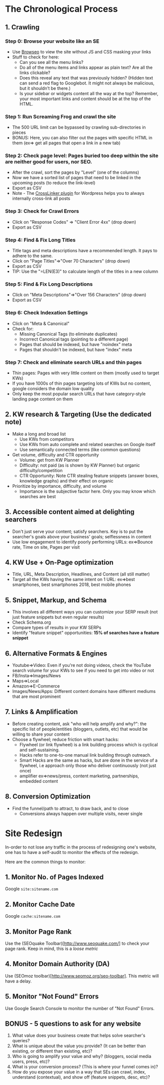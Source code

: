 # The Chronological Process
## 1. Crawling
### Step 0: Browse your website like an SE
* Use [Browseo](http://browseo.net) to view the site without JS and CSS masking your links
* Stuff to check for here:
    * Can you see all the menu links?
    * Do all of the menu items and links appear as plain text? Are all the links clickable?
    * Does this reveal any text that was previously hidden? (Hidden text can send a red flag to Googlebot. It might not always be malicious, but it shouldn’t be there.)
    * Is your sidebar or widgets content all the way at the top? Remember, your most important links and content should be at the top of the HTML.
### Step 1: Run Screaming Frog and crawl the site
* The 500 URL limit can be bypassed by crawling sub-directories in pieces
* BONUS: Here, you can also filter out the pages with specific HTML in them (ex=> get all pages that open a link in a new tab)
### Step 2: Check page level: Pages buried too deep within the site are neither good for users, nor SEO. 
* After the crawl, sort the pages by "Level" (one of the columns)
* Now we have a sorted list of pages that need to be linked in the upcoming posts (to reduce the link-level)
* Export as CSV
* Note - The [CrossLinker plugin](http://wordpress.org/extend/plugins/cross-linker/) for Wordpress helps you to always internally cross-link all posts
### Step 3: Check for Crawl Errors
* Click on "Response Codes" =>  "Client Error 4xx" (drop down)
* Export as CSV
### Step 4: Find & Fix Long Titles
* Title tags and meta descriptions have a recommended length. It pays to adhere to the same.
* Click on "Page Titles"=>"Over 70 Characters" (drop down)
* Export as CSV
* TIP: Use the "=LEN(E3)" to calculate length of the titles in a new column
### Step 5: Find & Fix Long Descriptions
* Click on "Meta Descriptions"=>"Over 156 Characters" (drop down)
* Export as CSV
### Step 6: Check Indexation Settings
* Click on "Meta & Canonical"
* Check for:
    * Missing Canonical Tags (to eliminate duplicates)
    * Incorrect Canonical tags (pointing to a different page)
    * Pages that should be indexed, but have "noindex" meta
    * Pages that shouldn't be indexed, but have "index" meta
### Step 7: Check and eliminate search URLs and thin pages
* Thin pages: Pages with very little content on them (mostly used to target KWs)
* If you have 1000s of thin pages targeting lots of KWs but no content, google considers the domain low quality
* Only keep the most popular search URLs that have category-style landing page content on them

## 2. KW research & Targeting (Use the dedicated note)
* Make a long and broad list
    * Use KWs from competitors
    * Use KWs from auto complete and related searches on Google itself
    * Use semantically connected terms (like common questions)
* Get volume, difficulty and CTR opportunity
    * Volume: get from KW Planner 
    * Difficulty: not paid (as is shown by KW Planner) but organic difficulty/competition
    * CTR Opportunity: Note CTR stealing feature snippets (answer boxes, knowledge graphs) and their effect on organic 
* Prioritize by importance, difficulty, and volume
    * Importance is the subjective factor here. Only you may know which searches are best
## 3. Accessible content aimed at delighting searchers
* Don't just serve your content; satisfy searchers. Key is to put the searcher's goals above your business' goals; selflessness in content
* Use low engagement to identify poorly performing URLs: ex=>Bounce rate, Time on site, Pages per visit
## 4. KW Use + On-Page optimization
* Title, URL, Meta Description, Headlines, and Content (all still matter)
* Target all the KWs having the same intent on 1 URL: ex=>best smartphones, best smartphones 2018, best mobile phones
## 5. Snippet, Markup, and Schema
* This involves all different ways you can customize your SERP result (not just feature snippets but even regular results)
* Check Schema.org
* Compare types of results in your KW SERPs
* Identify "feature snippet" opportunities: **15% of searches have a feature snippet**
## 6. Alternative Formats & Engines
* Youtube=>Video: Even if you're not doing videos, check the YouTube search volume for your KWs to see if you need to get into video or not
* FB/Insta=>Images/News
* Maps=>Local
* Amazon=>E-Commerce
* Images/News/Apps: Different content domains have different mediums that are most prominent
## 7. Links & Amplification
* Before creating content, ask "who will help amplify and why?": the specific list of people/entities (bloggers, outlets, etc) that would be willing to share your content
* Choose a flywheel; reduce friction with smart hacks: 
    * Flywheel (or link flywheel) is a link building process which is cyclical and self-sustaining. 
    * Hacks refer to one-to-one manual link building through outreach. 
    * Smart Hacks are the same as hacks, but are done in the service of a flywheel, i.e approach only those who deliver continuously (not just once)
    * amplifier ex=>news/press, content marketing, partnerships, embedded content
## 8. Conversion Optimization
* Find the funnel/path to attract, to draw back, and to close
    * Conversions always happen over multiple visits, never single 

# Site Redesign
In-order to not lose any traffic in the process of redesigning one's website, one has to have a self-audit to monitor the effects of the redesign. 

Here are the common things to monitor: 
## 1. Monitor No. of Pages Indexed
Google `site:sitename.com`

## 2. Monitor Cache Date
Google `cache:sitename.com`

## 3. Monitor Page Rank
Use the (SEOquake Toolbar)[http://www.seoquake.com/] to check your page rank. Keep in mind, this is a *loose metric*

## 4. Monitor Domain Authority (DA)
Use (SEOmoz toolbar)[http://www.seomoz.org/seo-toolbar]. This metric will have a delay. 

## 5. Monitor "Not Found" Errors
Use Google Search Console to monitor the number of "Not Found" Errors.

## BONUS - 5 questions to ask for any website
1. What value does your business create that helps solve searcher's queries?
2. What is unique about the value you provide? (It can be better than existing, or different than existing, etc)?
3. Who is going to amplify your value and why? (bloggers, social media users, press, etc)?
4. What is your conversion process? (This is where your funnel comes in)?
5. How do you expose your value in a way that SEs can crawl, index, understand (contextual), and show off (feature snippets, desc, etc)?




